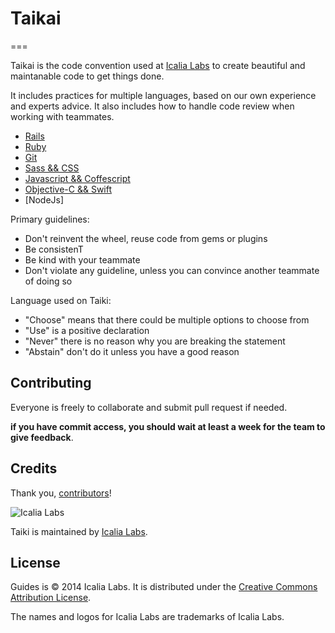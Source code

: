 # Taikai
===

Taikai is the code convention used at [Icalia Labs](http://icalialabs.com) to create beautiful and maintanable code to get things done.

It includes practices for multiple languages, based on our own experience and experts advice. It also includes how to handle code review when working with teammates.

* [Rails]()
* [Ruby]()
* [Git]()
* [Sass && CSS]()
* [Javascript && Coffescript]()
* [Objective-C && Swift]()
* [NodeJs]

Primary guidelines:

* Don't reinvent the wheel, reuse code from gems or plugins
* Be consistenT
* Be kind with your teammate
* Don't violate any guideline, unless you can convince another teammate of doing so

Language used on Taiki:

* "Choose" means that there could be multiple options to choose from
* "Use" is a positive declaration
* "Never" there is no reason why you are breaking the statement
* "Abstain" don't do it unless you have a good reason


Contributing
------------

Everyone is freely to collaborate and submit pull request if needed.

**if you have commit access, you should wait at least a week for the team to give feedback**.


Credits
-------

Thank you, [contributors](https://github.com/icalialabs/taiki/graphs/contributors)!

![Icalia Labs](https://raw.githubusercontent.com/IcaliaLabs/kaishi/master/logo.png)

Taiki is maintained by [Icalia Labs](http://www.icalialabs.com/team).

License
-------

Guides is © 2014 Icalia Labs. It is distributed under the [Creative Commons
Attribution License](http://creativecommons.org/licenses/by/3.0/).

The names and logos for Icalia Labs are trademarks of Icalia Labs.



